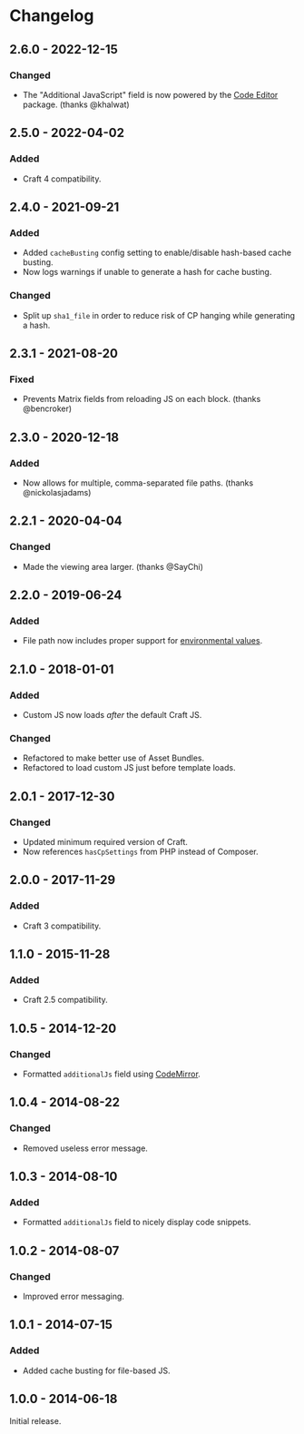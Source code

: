 # Changelog

## 2.6.0 - 2022-12-15

### Changed
- The "Additional JavaScript" field is now powered by the [Code Editor](https://github.com/nystudio107/craft-code-editor) package. (thanks @khalwat)

## 2.5.0 - 2022-04-02

### Added
- Craft 4 compatibility.

## 2.4.0 - 2021-09-21

### Added
- Added `cacheBusting` config setting to enable/disable hash-based cache busting.
- Now logs warnings if unable to generate a hash for cache busting.

### Changed
- Split up `sha1_file` in order to reduce risk of CP hanging while generating a hash.

## 2.3.1 - 2021-08-20

### Fixed
- Prevents Matrix fields from reloading JS on each block. (thanks @bencroker)

## 2.3.0 - 2020-12-18

### Added
- Now allows for multiple, comma-separated file paths. (thanks @nickolasjadams)

## 2.2.1 - 2020-04-04

### Changed
- Made the viewing area larger. (thanks @SayChi)

## 2.2.0 - 2019-06-24

### Added
- File path now includes proper support for [environmental values](https://docs.craftcms.com/v3/config/environments.html).

## 2.1.0 - 2018-01-01

### Added
- Custom JS now loads _after_ the default Craft JS.

### Changed
- Refactored to make better use of Asset Bundles.
- Refactored to load custom JS just before template loads.

## 2.0.1 - 2017-12-30

### Changed
- Updated minimum required version of Craft.
- Now references `hasCpSettings` from PHP instead of Composer.

## 2.0.0 - 2017-11-29

### Added
- Craft 3 compatibility.

## 1.1.0 - 2015-11-28

### Added
- Craft 2.5 compatibility.

## 1.0.5 - 2014-12-20

### Changed
- Formatted `additionalJs` field using [CodeMirror](http://codemirror.net/).

## 1.0.4 - 2014-08-22

### Changed
- Removed useless error message.

## 1.0.3 - 2014-08-10

### Added
- Formatted `additionalJs` field to nicely display code snippets.

## 1.0.2 - 2014-08-07

### Changed
- Improved error messaging.

## 1.0.1 - 2014-07-15

### Added
- Added cache busting for file-based JS.

## 1.0.0 - 2014-06-18

Initial release.
